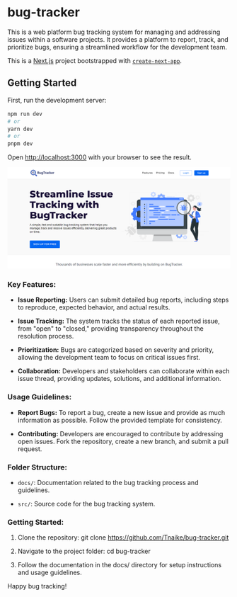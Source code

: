 # bug-tracker
This is a web platform bug tracking system for managing and addressing issues within a software projects. It provides a platform to report, track, and prioritize bugs, ensuring a streamlined workflow for the development team.

This is a [Next.js](https://nextjs.org/) project bootstrapped with [`create-next-app`](https://github.com/vercel/next.js/tree/canary/packages/create-next-app).

## Getting Started

First, run the development server:

```bash
npm run dev
# or
yarn dev
# or
pnpm dev
```

Open [http://localhost:3000](http://localhost:3000) with your browser to see the result.

![alt text](image.png)

### Key Features:

- **Issue Reporting:** Users can submit detailed bug reports, including steps to reproduce, expected behavior, and actual results.

- **Issue Tracking:** The system tracks the status of each reported issue, from "open" to "closed," providing transparency throughout the resolution process.

- **Prioritization:** Bugs are categorized based on severity and priority, allowing the development team to focus on critical issues first.

- **Collaboration:** Developers and stakeholders can collaborate within each issue thread, providing updates, solutions, and additional information.

### Usage Guidelines:

- **Report Bugs:** To report a bug, create a new issue and provide as much information as possible. Follow the provided template for consistency.

- **Contributing:** Developers are encouraged to contribute by addressing open issues. Fork the repository, create a new branch, and submit a pull request.

### Folder Structure:

- `docs/`: Documentation related to the bug tracking process and guidelines.

- `src/`: Source code for the bug tracking system.

### Getting Started:

1. Clone the repository: git clone https://github.com/Tnaike/bug-tracker.git

2. Navigate to the project folder: cd bug-tracker

3. Follow the documentation in the docs/ directory for setup instructions and usage guidelines.

Happy bug tracking!
